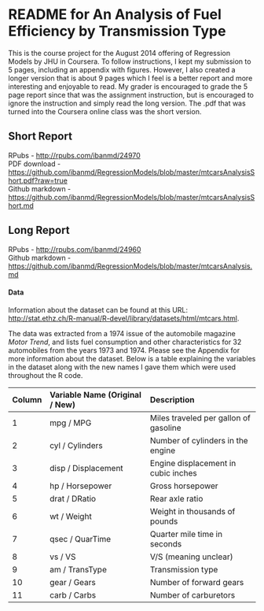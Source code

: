 # README for An Analysis of Fuel Efficiency by Transmission Type

This is the course project for the August 2014 offering of Regression Models by JHU in Coursera.  To follow instructions, I kept my submission to 5 pages, including an appendix with figures.  However, I also created a longer version that is about 9 pages which I feel is a better report and more interesting and enjoyable to read.  My grader is encouraged to grade the 5 page report since that was the assignment instruction, but is encouraged to ignore the instruction and simply read the long version.  The .pdf that was turned into the Coursera online class was the short version.

## Short Report
RPubs - http://rpubs.com/ibanmd/24970    
PDF download - https://github.com/ibanmd/RegressionModels/blob/master/mtcarsAnalysisShort.pdf?raw=true     
Github markdown - https://github.com/ibanmd/RegressionModels/blob/master/mtcarsAnalysisShort.md     

## Long Report
RPubs - http://rpubs.com/ibanmd/24960     
Github markdown - https://github.com/ibanmd/RegressionModels/blob/master/mtcarsAnalysis.md     

#### Data
Information about the dataset can be found at this URL: http://stat.ethz.ch/R-manual/R-devel/library/datasets/html/mtcars.html.  

The data was extracted from a 1974 issue of the automobile magazine *Motor Trend*, and lists fuel consumption and other characteristics for 32 automobiles from the years 1973 and 1974.  Please see the Appendix for more information about the dataset.  Below is a table explaining the variables in the dataset along with the new names I gave them which were used throughout the R code.

| Column         | Variable Name (Original / New)      | Description  |
| -------------- |:----------------------------------- |:------------ |
| 1              | mpg / MPG                           | Miles traveled per gallon of gasoline   
| 2              | cyl / Cylinders                     | Number of cylinders in the engine        
| 3              | disp / Displacement                 | Engine displacement in cubic inches        
| 4              | hp / Horsepower                     | Gross horsepower       
| 5              | drat / DRatio                       | Rear axle ratio          
| 6              | wt / Weight                         | Weight in thousands of pounds       
| 7              | qsec / QuarTime                     | Quarter mile time in seconds        
| 8              | vs / VS                             | V/S (meaning unclear)          
| 9              | am / TransType                      | Transmission type           
| 10             | gear / Gears                        | Number of forward gears        
| 11             | carb / Carbs                        | Number of carburetors  

